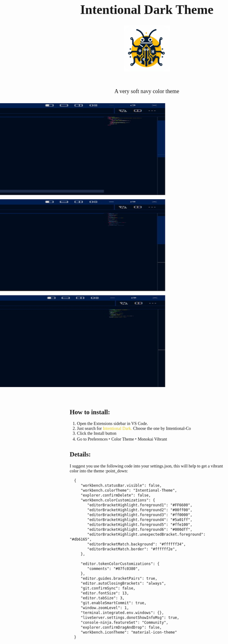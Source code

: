 

<div style="display: flex; justify-content: center;align-items: center; flex-direction: column; margin:2em;">
   <h1 style="font-family: Comic Sans MS; font-size: 3em; font-weight:900 ;">Intentional Dark Theme</h1>
   <img src="Icons/Intentional-Co-Logo.png" width="150">
   <h2 style="font-family: Comic Sans MS; font-size: 1.3em; margin:3em 0 0 0; font-weight:200">A very soft navy color theme</h2>

   <div style="display: flex; flex-direction: column;  gap: 1em; margin-top: 2em; width: 100vh">
      <img src="Icons/html.jpeg" width="2060" height="300">
      <img src="Icons/css.jpeg" width="2060" height="300">
      <img src="Icons/js.jpeg" width="2060" height="300">
   </div>
</div>

<div style="font-family: Comic Sans MS; margin-top:5em;">
   <h2>How to install:</h2>
   <ol>
      <li>Open the Extensions sidebar in VS Code.</li>
      <li>Just search for <span style="color: #e0c814;">Intentional Dark.</span> Choose the one by Intentional-Co</li>
      <li>Click the Install button</li>
      <li>Go to Preferences ‣ Color Theme ‣ Monokai Vibrant</li>
   </ol>
</div>

<div style="font-family: Comic Sans MS">
   <h2>Details:</h2>
   <p>
      I suggest you use the following code into your settings.json, this will help to get a vibrant color into the theme :point_down:

      {
         "workbench.statusBar.visible": false,
         "workbench.colorTheme": "Intentional-Theme",
         "explorer.confirmDelete": false,
         "workbench.colorCustomizations": {
            "editorBracketHighlight.foreground1": "#FF6600",
            "editorBracketHighlight.foreground2": "#00ff00",
            "editorBracketHighlight.foreground3": "#ff0000",
            "editorBracketHighlight.foreground4": "#5a01ff",
            "editorBracketHighlight.foreground5": "#ffe100",
            "editorBracketHighlight.foreground6": "#000dff",
            "editorBracketHighlight.unexpectedBracket.foreground": "#db6165",
            "editorBracketMatch.background": "#ffffff34",
            "editorBracketMatch.border": "#ffffff2e",
         },

         "editor.tokenColorCustomizations": {
            "comments": "#07fc0380",      
         },
         "editor.guides.bracketPairs": true,
         "editor.autoClosingBrackets": "always",
         "git.confirmSync": false,
         "editor.fontSize": 13,
         "editor.tabSize": 3,
         "git.enableSmartCommit": true,
         "window.zoomLevel": 1,
         "terminal.integrated.env.windows": {},
         "liveServer.settings.donotShowInfoMsg": true,
         "console-ninja.featureSet": "Community",
         "explorer.confirmDragAndDrop": false,
         "workbench.iconTheme": "material-icon-theme"
      }
   </p>

</div>



